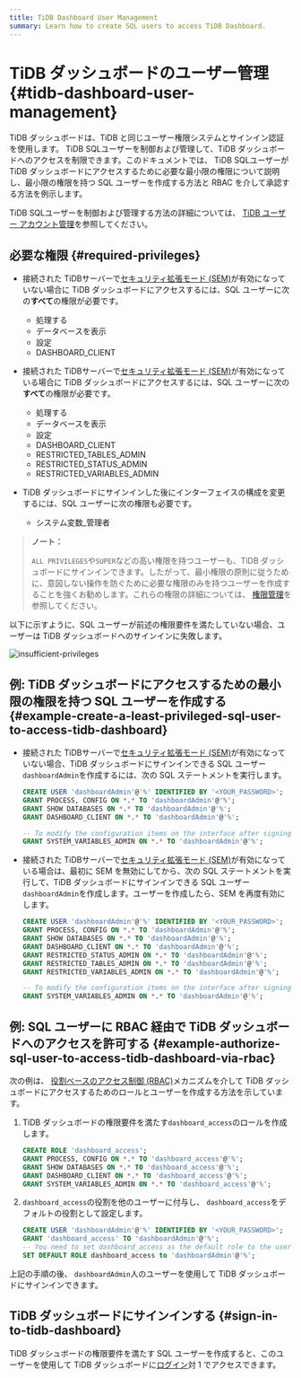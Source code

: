 ```yaml
---
title: TiDB Dashboard User Management
summary: Learn how to create SQL users to access TiDB Dashboard.
---
```


# TiDB ダッシュボードのユーザー管理 {#tidb-dashboard-user-management}

TiDB ダッシュボードは、TiDB と同じユーザー権限システムとサインイン認証を使用します。 TiDB SQLユーザーを制御および管理して、TiDB ダッシュボードへのアクセスを制限できます。このドキュメントでは、 TiDB SQLユーザーが TiDB ダッシュボードにアクセスするために必要な最小限の権限について説明し、最小限の権限を持つ SQL ユーザーを作成する方法と RBAC を介して承認する方法を例示します。

TiDB SQLユーザーを制御および管理する方法の詳細については、 [TiDB ユーザー アカウント管理](/user-account-management.md)を参照してください。

## 必要な権限 {#required-privileges}

-   接続された TiDBサーバーで[セキュリティ拡張モード (SEM)](/system-variables.md#tidb_enable_enhanced_security)が有効になっていない場合に TiDB ダッシュボードにアクセスするには、SQL ユーザーに次の**すべて**の権限が必要です。

    -   処理する
    -   データベースを表示
    -   設定
    -   DASHBOARD_CLIENT

-   接続された TiDBサーバーで[セキュリティ拡張モード (SEM)](/system-variables.md#tidb_enable_enhanced_security)が有効になっている場合に TiDB ダッシュボードにアクセスするには、SQL ユーザーに次の**すべて**の権限が必要です。

    -   処理する
    -   データベースを表示
    -   設定
    -   DASHBOARD_CLIENT
    -   RESTRICTED_TABLES_ADMIN
    -   RESTRICTED_STATUS_ADMIN
    -   RESTRICTED_VARIABLES_ADMIN

-   TiDB ダッシュボードにサインインした後にインターフェイスの構成を変更するには、SQL ユーザーに次の権限も必要です。

    -   システム変数_管理者

> **ノート：**
>
> `ALL PRIVILEGES`や`SUPER`などの高い権限を持つユーザーも、TiDB ダッシュボードにサインインできます。したがって、最小権限の原則に従うために、意図しない操作を防ぐために必要な権限のみを持つユーザーを作成することを強くお勧めします。これらの権限の詳細については、 [権限管理](/privilege-management.md)を参照してください。

以下に示すように、SQL ユーザーが前述の権限要件を満たしていない場合、ユーザーは TiDB ダッシュボードへのサインインに失敗します。

![insufficient-privileges](https://download.pingcap.com/images/docs/dashboard/dashboard-user-insufficient-privileges.png)

## 例: TiDB ダッシュボードにアクセスするための最小限の権限を持つ SQL ユーザーを作成する {#example-create-a-least-privileged-sql-user-to-access-tidb-dashboard}

-   接続された TiDBサーバーで[セキュリティ拡張モード (SEM)](/system-variables.md#tidb_enable_enhanced_security)が有効になっていない場合、TiDB ダッシュボードにサインインできる SQL ユーザー`dashboardAdmin`を作成するには、次の SQL ステートメントを実行します。

    ```sql
    CREATE USER 'dashboardAdmin'@'%' IDENTIFIED BY '<YOUR_PASSWORD>';
    GRANT PROCESS, CONFIG ON *.* TO 'dashboardAdmin'@'%';
    GRANT SHOW DATABASES ON *.* TO 'dashboardAdmin'@'%';
    GRANT DASHBOARD_CLIENT ON *.* TO 'dashboardAdmin'@'%';

    -- To modify the configuration items on the interface after signing in to TiDB Dashboard, the user-defined SQL user must be granted with the following privilege.
    GRANT SYSTEM_VARIABLES_ADMIN ON *.* TO 'dashboardAdmin'@'%';
    ```

-   接続された TiDBサーバーで[セキュリティ拡張モード (SEM)](/system-variables.md#tidb_enable_enhanced_security)が有効になっている場合は、最初に SEM を無効にしてから、次の SQL ステートメントを実行して、TiDB ダッシュボードにサインインできる SQL ユーザー`dashboardAdmin`を作成します。ユーザーを作成したら、SEM を再度有効にします。

    ```sql
    CREATE USER 'dashboardAdmin'@'%' IDENTIFIED BY '<YOUR_PASSWORD>';
    GRANT PROCESS, CONFIG ON *.* TO 'dashboardAdmin'@'%';
    GRANT SHOW DATABASES ON *.* TO 'dashboardAdmin'@'%';
    GRANT DASHBOARD_CLIENT ON *.* TO 'dashboardAdmin'@'%';
    GRANT RESTRICTED_STATUS_ADMIN ON *.* TO 'dashboardAdmin'@'%';
    GRANT RESTRICTED_TABLES_ADMIN ON *.* TO 'dashboardAdmin'@'%';
    GRANT RESTRICTED_VARIABLES_ADMIN ON *.* TO 'dashboardAdmin'@'%';

    -- To modify the configuration items on the interface after signing in to TiDB Dashboard, the user-defined SQL user must be granted with the following privilege.
    GRANT SYSTEM_VARIABLES_ADMIN ON *.* TO 'dashboardAdmin'@'%';
    ```

## 例: SQL ユーザーに RBAC 経由で TiDB ダッシュボードへのアクセスを許可する {#example-authorize-sql-user-to-access-tidb-dashboard-via-rbac}

次の例は、 [役割ベースのアクセス制御 (RBAC)](/role-based-access-control.md)メカニズムを介して TiDB ダッシュボードにアクセスするためのロールとユーザーを作成する方法を示しています。

1.  TiDB ダッシュボードの権限要件を満たす`dashboard_access`のロールを作成します。

    ```sql
    CREATE ROLE 'dashboard_access';
    GRANT PROCESS, CONFIG ON *.* TO 'dashboard_access'@'%';
    GRANT SHOW DATABASES ON *.* TO 'dashboard_access'@'%';
    GRANT DASHBOARD_CLIENT ON *.* TO 'dashboard_access'@'%';
    GRANT SYSTEM_VARIABLES_ADMIN ON *.* TO 'dashboard_access'@'%';
    ```

2.  `dashboard_access`の役割を他のユーザーに付与し、 `dashboard_access`をデフォルトの役割として設定します。

    ```sql
    CREATE USER 'dashboardAdmin'@'%' IDENTIFIED BY '<YOUR_PASSWORD>';
    GRANT 'dashboard_access' TO 'dashboardAdmin'@'%';
    -- You need to set dashboard_access as the default role to the user
    SET DEFAULT ROLE dashboard_access to 'dashboardAdmin'@'%';
    ```

上記の手順の後、 `dashboardAdmin`人のユーザーを使用して TiDB ダッシュボードにサインインできます。

## TiDB ダッシュボードにサインインする {#sign-in-to-tidb-dashboard}

TiDB ダッシュボードの権限要件を満たす SQL ユーザーを作成すると、このユーザーを使用して TiDB ダッシュボードに[ログイン](/dashboard/dashboard-access.md#sign-in)対 1 でアクセスできます。

